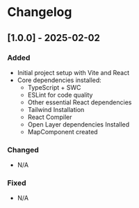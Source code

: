 # Changelog

## [1.0.0] - 2025-02-02
### Added
- Initial project setup with Vite and React
- Core dependencies installed:
  - TypeScript + SWC
  - ESLint for code quality
  - Other essential React dependencies
  - Tailwind Installation
  - React Compiler
  - Open Layer dependencies Installed
  - MapComponent created

### Changed
- N/A

### Fixed
- N/A
